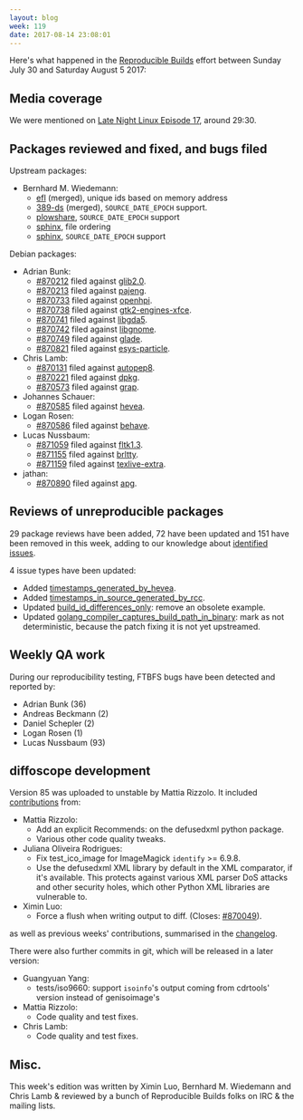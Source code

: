 ```yaml
---
layout: blog
week: 119
date: 2017-08-14 23:08:01
---
```


Here's what happened in the [Reproducible
Builds](https://reproducible-builds.org) effort between Sunday July 30 and
Saturday August 5 2017:


Media coverage
--------------

We were mentioned on [Late Night Linux Episode
17](https://latenightlinux.com/late-night-linux-episode-17/), around 29:30.


Packages reviewed and fixed, and bugs filed
-------------------------------------------

Upstream packages:

* Bernhard M. Wiedemann:
  * [efl](https://phab.enlightenment.org/rEFL4d2117ef2a5344d298dfa7768d01feab0cf86558)
  (merged), unique ids based on memory address
  * [389-ds](https://lists.fedoraproject.org/archives/list/389-devel@lists.fedoraproject.org/thread/RJYESKP3VAHGM5J5W67APFAQPQA6SUY2/)
  (merged), `SOURCE_DATE_EPOCH` support.
  * [plowshare](https://github.com/mcrapet/plowshare/pull/97), `SOURCE_DATE_EPOCH` support
  * [sphinx](https://github.com/sphinx-doc/sphinx/pull/3972), file ordering
  * [sphinx](https://github.com/sphinx-doc/sphinx/pull/3973), `SOURCE_DATE_EPOCH` support

Debian packages:

* Adrian Bunk:
  * <a href="https://bugs.debian.org/870212">#870212</a> filed against <a href="https://tracker.debian.org/pkg/glib2.0">glib2.0</a>.
  * <a href="https://bugs.debian.org/870213">#870213</a> filed against <a href="https://tracker.debian.org/pkg/pajeng">pajeng</a>.
  * <a href="https://bugs.debian.org/870733">#870733</a> filed against <a href="https://tracker.debian.org/pkg/openhpi">openhpi</a>.
  * <a href="https://bugs.debian.org/870738">#870738</a> filed against <a href="https://tracker.debian.org/pkg/gtk2-engines-xfce">gtk2-engines-xfce</a>.
  * <a href="https://bugs.debian.org/870741">#870741</a> filed against <a href="https://tracker.debian.org/pkg/libgda5">libgda5</a>.
  * <a href="https://bugs.debian.org/870742">#870742</a> filed against <a href="https://tracker.debian.org/pkg/libgnome">libgnome</a>.
  * <a href="https://bugs.debian.org/870749">#870749</a> filed against <a href="https://tracker.debian.org/pkg/glade">glade</a>.
  * <a href="https://bugs.debian.org/870821">#870821</a> filed against <a href="https://tracker.debian.org/pkg/esys-particle">esys-particle</a>.
* Chris Lamb:
  * <a href="https://bugs.debian.org/870131">#870131</a> filed against <a href="https://tracker.debian.org/pkg/autopep8">autopep8</a>.
  * <a href="https://bugs.debian.org/870221">#870221</a> filed against <a href="https://tracker.debian.org/pkg/dpkg">dpkg</a>.
  * <a href="https://bugs.debian.org/870573">#870573</a> filed against <a href="https://tracker.debian.org/pkg/grap">grap</a>.
* Johannes Schauer:
  * <a href="https://bugs.debian.org/870585">#870585</a> filed against <a href="https://tracker.debian.org/pkg/hevea">hevea</a>.
* Logan Rosen:
  * <a href="https://bugs.debian.org/870586">#870586</a> filed against <a href="https://tracker.debian.org/pkg/behave">behave</a>.
* Lucas Nussbaum:
  * <a href="https://bugs.debian.org/871059">#871059</a> filed against <a href="https://tracker.debian.org/pkg/fltk1.3">fltk1.3</a>.
  * <a href="https://bugs.debian.org/871155">#871155</a> filed against <a href="https://tracker.debian.org/pkg/brltty">brltty</a>.
  * <a href="https://bugs.debian.org/871159">#871159</a> filed against <a href="https://tracker.debian.org/pkg/texlive-extra">texlive-extra</a>.
* jathan:
  * <a href="https://bugs.debian.org/870890">#870890</a> filed against <a href="https://tracker.debian.org/pkg/apg">apg</a>.


Reviews of unreproducible packages
----------------------------------

29 package reviews have been added, 72 have been updated and 151 have been
removed in this week, adding to our knowledge about [identified
issues](https://tests.reproducible-builds.org/debian/index_issues.html).

4 issue types have been updated:

- Added <a href="https://tests.reproducible-builds.org/issues/unstable/timestamps_generated_by_hevea_issue.html">timestamps_generated_by_hevea</a>.
- Added <a href="https://tests.reproducible-builds.org/issues/unstable/timestamps_in_source_generated_by_rcc_issue.html">timestamps_in_source_generated_by_rcc</a>.
- Updated <a href="https://tests.reproducible-builds.org/issues/unstable/build_id_differences_only_issue.html">build_id_differences_only</a>: remove an obsolete example.
- Updated <a href="https://tests.reproducible-builds.org/issues/unstable/golang_compiler_captures_build_path_in_binary_issue.html">golang_compiler_captures_build_path_in_binary</a>: mark as
  not deterministic, because the patch fixing it is not yet upstreamed.


Weekly QA work
--------------

During our reproducibility testing, FTBFS bugs have been detected and reported by:

 - Adrian Bunk (36)
 - Andreas Beckmann (2)
 - Daniel Schepler (2)
 - Logan Rosen (1)
 - Lucas Nussbaum (93)


diffoscope development
----------------------

Version 85 was uploaded to unstable by Mattia Rizzolo. It included [contributions](https://anonscm.debian.org/git/reproducible/diffoscope.git/log/?h=85) from:

- Mattia Rizzolo:
  - Add an explicit Recommends: on the defusedxml python package.
  - Various other code quality tweaks.
- Juliana Oliveira Rodrigues:
  - Fix test_ico_image for ImageMagick `identify` >= 6.9.8.
  - Use the defusedxml XML library by default in the XML comparator, if it's
    available. This protects against various XML parser DoS attacks and other
    security holes, which other Python XML libraries are vulnerable to.
- Ximin Luo:
  - Force a flush when writing output to diff. (Closes: <a href="https://bugs.debian.org/870049">#870049</a>).

as well as previous weeks' contributions, summarised in the
[changelog](http://metadata.ftp-master.debian.org/changelogs/main/d/diffoscope/diffoscope_85_changelog).

There were also further commits in git, which will be released in a later
version:

- Guangyuan Yang:
  - tests/iso9660: support `isoinfo`'s output coming from cdrtools' version
    instead of genisoimage's
- Mattia Rizzolo:
  - Code quality and test fixes.
- Chris Lamb:
  - Code quality and test fixes.


Misc.
-----

This week's edition was written by Ximin Luo, Bernhard M. Wiedemann and Chris
Lamb & reviewed by a bunch of Reproducible Builds folks on IRC & the mailing
lists.
